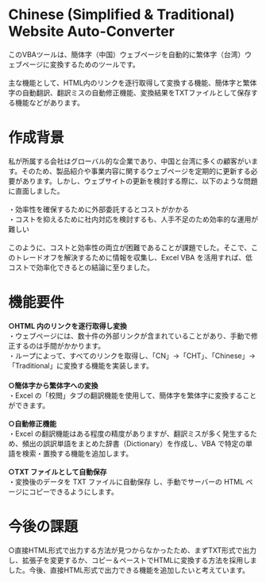 # Chinese (Simplified & Traditional) Website Auto-Converter    
このVBAツールは、簡体字（中国）ウェブページを自動的に繁体字（台湾）ウェブページに変換するためのツールです。     <br>   
主な機能として、HTML内のリンクを逐行取得して変換する機能、簡体字と繁体字の自動翻訳、翻訳ミスの自動修正機能、変換結果をTXTファイルとして保存する機能などがあります。<br>       
  
# 作成背景
私が所属する会社はグローバル的な企業であり、中国と台湾に多くの顧客がいます。そのため、製品紹介や事業内容に関するウェブページを定期的に更新する必要があります。しかし、ウェブサイトの更新を検討する際に、以下のような問題に直面しました。        <br>    
・効率性を確保するために外部委託するとコストがかかる   
・コストを抑えるために社内対応を検討するも、人手不足のため効率的な運用が難しい            
 <br>
このように、コストと効率性の両立が困難であることが課題でした。そこで、このトレードオフを解決するために情報を収集し、Excel VBA を活用すれば、低コストで効率化できるとの結論に至りました。   <br>  

# 機能要件 
**○HTML 内のリンクを逐行取得し変換**          
  ・ウェブページには、数十件の外部リンクが含まれていることがあり、手動で修正するのは手間がかかります。    
  ・ループによって、すべてのリンクを取得し、「CN」→「CHT」、「Chinese」→「Traditional」に変換する機能を実装します。<br>　　　　　　　　　　　　　　　　　　　　　　　　　　　　　　　　　　　　　　　　　　　　　　　　　　　　　　　　　　　　　　　　　　　　　　　　　　　　　　　　　　　　　　
**○簡体字から繁体字への変換** 　　　　　　　　　　　　　　　　　　　　　　　　　　　　　　　　　　　　　　　　　　　　　　
・Excel の「校閲」タブの翻訳機能を使用して、簡体字を繁体字に変換することができます。<br>     
**○自動修正機能**     
・Excel の翻訳機能はある程度の精度がありますが、翻訳ミスが多く発生するため、頻出の誤訳単語をまとめた辞書（Dictionary）を作成し、VBA で特定の単語を検索・置換する機能を追加します。<br>      
**○TXT ファイルとして自動保存**     
・変換後のデータを TXT ファイルに自動保存 し、手動でサーバーの HTML ページにコピーできるようにします。 <br>     

# 今後の課題 
○直接HTML形式で出力する方法が見つからなかったため、まずTXT形式で出力し、拡張子を変更するか、コピー＆ペーストでHTMLに変換する方法を採用しました。今後、直接HTML形式で出力できる機能を追加したいと考えています。<br>　　　　　
